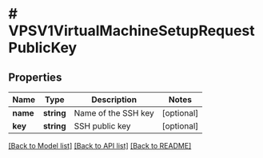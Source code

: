 # # VPSV1VirtualMachineSetupRequestPublicKey

## Properties

Name | Type | Description | Notes
------------ | ------------- | ------------- | -------------
**name** | **string** | Name of the SSH key | [optional]
**key** | **string** | SSH public key | [optional]

[[Back to Model list]](../../README.md#models) [[Back to API list]](../../README.md#endpoints) [[Back to README]](../../README.md)
